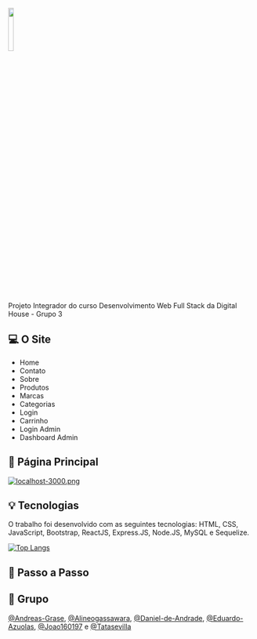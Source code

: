 <img src="https://i.postimg.cc/Dyj09ZsV/logo-nome-preto.png" width="15%"></img>

Projeto Integrador do curso Desenvolvimento Web Full Stack da Digital House - Grupo 3

## 💻 **O Site**

* Home 
* Contato
* Sobre
* Produtos
* Marcas
* Categorias
* Login
* Carrinho
* Login Admin
* Dashboard Admin

## 📑 Página Principal

[![localhost-3000.png](https://i.postimg.cc/x8NMXzLz/localhost-3000.png)](https://postimg.cc/H8HVKjZY)

## 💡 **Tecnologias** 

O trabalho foi desenvolvido com as seguintes tecnologias: HTML, CSS, JavaScript, Bootstrap, ReactJS, Express.JS, Node.JS, MySQL e Sequelize.

[![Top Langs](https://github-readme-stats.vercel.app/api/top-langs/?username=andreas-grase&langs_count=10)](https://github.com/Andreas-Grase/DH-G3-ecommerce/edit/main/README.mds)


## 📝 **Passo a Passo**

## 🌟 **Grupo** 

[@Andreas-Grase](https://github.com/Andreas-Grase), [@Alineogassawara](https://github.com/Alineogassawara), [@Daniel-de-Andrade](https://github.com/Daniel-de-Andrade), [@Eduardo-Azuolas](https://github.com/AEduardo-Azuolas), [@Joao160197](https://github.com/Joao160197) e [@Tatasevilla](https://github.com/Tatasevilla)











